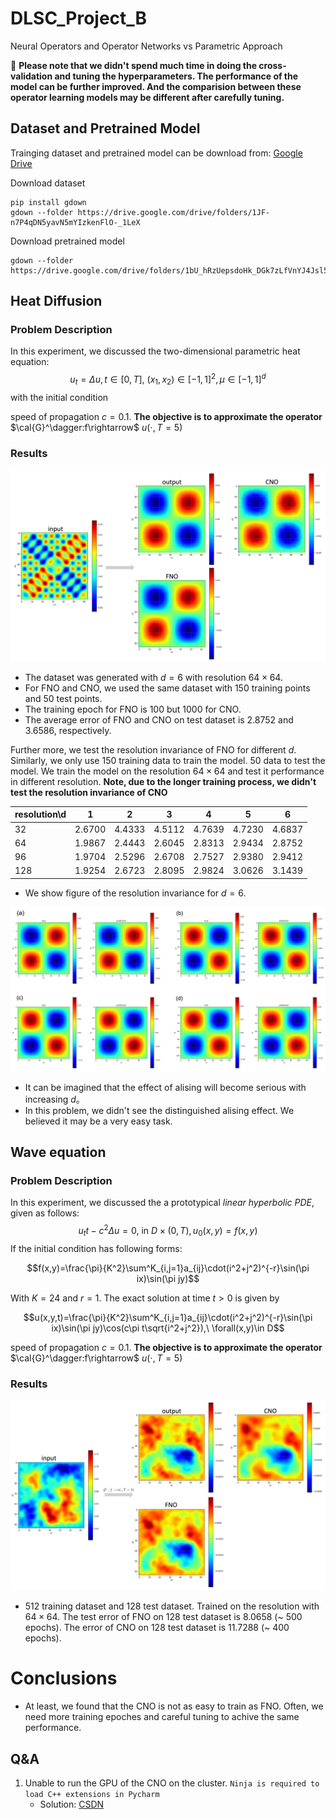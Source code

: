 # DLSC_Project_B
Neural Operators and Operator Networks vs Parametric Approach

:red_circle: **Please note that we didn't spend much time in doing the cross-validation and tuning the hyperparameters. The performance of the model can be further improved. And the comparision between these operator learning models may be different after carefully tuning.**

## Dataset and Pretrained Model

Trainging dataset and pretrained model can be download from: [Google Drive](https://drive.google.com/drive/folders/10Gd3MewuWOAPsbBuI_5wk7qZVkuQ1sbj?usp=sharing)

Download dataset
```shell
pip install gdown
gdown --folder https://drive.google.com/drive/folders/1JF-n7P4qDN5yavN5mYIzkenFlO-_1LeX
```

Download pretrained model
```shell
gdown --folder https://drive.google.com/drive/folders/1bU_hRzUepsdoHk_DGk7zLfVnYJ4Jsl5E
```
## Heat Diffusion
### Problem Description

In this experiment, we discussed the two-dimensional parametric heat equation:
$$u_t=\Delta u, t \in[0,T],\ (x_1,x_2)\in[-1,1]^2,\mu\in[-1,1]^d$$
with the initial condition 



speed of propagation $c=0.1$. **The objective is to approximate the operator**  $\cal{G}^\dagger:f\rightarrow$ $u(\cdot, T=5)$

### Results

![diffusion](figure/Diffusion_compare.png)

- The dataset was generated with $d=6$ with resolution $64 \times 64$.
- For FNO and CNO, we used the same dataset with 150 training points and 50 test points.
- The training epoch for FNO is 100 but 1000 for CNO.
- The average error of FNO and CNO on test dataset is 2.8752 and 3.6586, respectively.



Further more, we test the resolution invariance of FNO for different $d$. Similarly, we only use 150 training data to train the model. 50 data to test the model. We train the model on the resolution $64\times 64$ and test it performance in different resolution. **Note, due to the longer training process, we didn't test the resolution invariance of CNO**

| resolution\d | 1      | 2      | 3      | 4      | 5      | 6      |
| ------------ | ------ | ------ | ------ | ------ | ------ | ------ |
| 32           | 2.6700 | 4.4333 | 4.5112 | 4.7639 | 4.7230 | 4.6837 |
| 64           | 1.9867 | 2.4443 | 2.6045 | 2.8313 | 2.9434 | 2.8752 |
| 96           | 1.9704 | 2.5296 | 2.6708 | 2.7527 | 2.9380 | 2.9412 |
| 128          | 1.9254 | 2.6723 | 2.8095 | 2.9824 | 3.0626 | 3.1439 |

- We show figure of the resolution invariance for $d=6$.

![diffusion](figure/diffusion.png)

- It can be imagined that the effect of alising will become serious with increasing $d$。
- In this problem, we didn't see the distinguished alising effect. We believed it may be a very easy task.

## Wave equation

### Problem Description

In this experiment, we discussed the a prototypical *linear hyperbolic PDE*, given as follows:
$$u_tt-c^2\Delta u=0,\ \text{in}\ D\times(0,T), u_0(x,y)=f(x,y)$$
If the initial condition has following forms:

$$f(x,y)=\frac{\pi}{K^2}\sum^K_{i,j=1}a_{ij}\cdot(i^2+j^2)^{-r}\sin(\pi ix)\sin(\pi jy)$$

With $K=24$ and $r=1$. The exact solution at time $t>0$ is given by

$$u(x,y,t)=\frac{\pi}{K^2}\sum^K_{i,j=1}a_{ij}\cdot(i^2+j^2)^{-r}\sin(\pi ix)\sin(\pi jy)\cos(c\pi t\sqrt{i^2+j^2}),\ \forall(x,y)\in D$$

speed of propagation $c=0.1$. **The objective is to approximate the operator**  $\cal{G}^\dagger:f\rightarrow$ $u(\cdot, T=5)$

### Results

![wave_compare](figure/wave_compare.png)

- 512 training dataset and 128 test dataset. Trained on the resolution with $64\times 64$. The test error of FNO on 128 test dataset is 8.0658 (~ 500 epochs). The error of CNO on 128 test dataset is 11.7288 (~ 400 epochs).



# Conclusions

- At least, we found that the CNO is not as easy to train as FNO. Often, we need more training epoches and careful tuning to achive the same performance.

## Q&A

1. Unable to run the GPU of the CNO on the cluster. `Ninja is required to load C++ extensions in Pycharm`
   - Solution: [CSDN](https://blog.csdn.net/Highlight_Jin/article/details/126070409?spm=1001.2101.3001.6650.6&utm_medium=distribute.pc_relevant.none-task-blog-2%7Edefault%7EBlogCommendFromBaidu%7ERate-6-126070409-blog-129278321.235%5Ev38%5Epc_relevant_anti_vip&depth_1-utm_source=distribute.pc_relevant.none-task-blog-2%7Edefault%7EBlogCommendFromBaidu%7ERate-6-126070409-blog-129278321.235%5Ev38%5Epc_relevant_anti_vip&utm_relevant_index=7)
